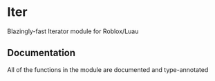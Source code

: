 # Iter

Blazingly-fast Iterator module for Roblox/Luau

## Documentation

All of the functions in the module are documented and type-annotated
